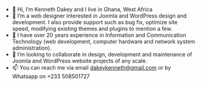 - 👋 Hi, I’m Kenneth Dakey and I live in Ghana, West Africa 
- 👀 I’m a web designer interested in Joomla and WordPress design and development. I also provide support such as bug fix, optimize site speed, modifying  existing themes and plugins to mention a few.
- 🌱 I have over 20 years experience in Information and Communication Technology (web development, computer hardware and network system administration).
- 💞️ I’m looking to collaborate in design, development and maintenance of Joomla and WordPress website projects of any scale.
- 📫 You can reach me via email dakeykenneth@gmail.com or by Whatsapp on +233 508501727

<!---
dakeykenneth/dakeykenneth is a ✨ special ✨ repository because its `README.md` (this file) appears on your GitHub profile.
You can click the Preview link to take a look at your changes.
--->
